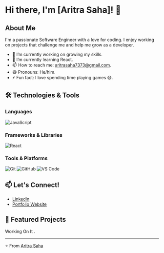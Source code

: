 # Hi there, I'm [Aritra Saha]! 👋

## About Me
I'm a passionate Software Engineer with a love for coding. I enjoy working on projects that challenge me and help me grow as a developer.

- 🔭 I’m currently working on growing my skills.
- 🌱 I’m currently learning React.
- 📫 How to reach me: aritrasaha7373@gmail.com.
- 😄 Pronouns: He/him.
- ⚡ Fun fact: I love spending time playing games 😅.

## 🛠️ Technologies & Tools

### Languages
![JavaScript](https://img.shields.io/badge/-JavaScript-F7DF1E?style=flat&logo=javascript&logoColor=black)

### Frameworks & Libraries
![React](https://img.shields.io/badge/-React-61DAFB?style=flat&logo=react&logoColor=black)

### Tools & Platforms
![Git](https://img.shields.io/badge/-Git-F05032?style=flat&logo=git&logoColor=white)
![GitHub](https://img.shields.io/badge/-GitHub-181717?style=flat&logo=github&logoColor=white)
![VS Code](https://img.shields.io/badge/-VS%20Code-007ACC?style=flat&logo=visual-studio-code&logoColor=white)

## 📫 Let's Connect!

- [LinkedIn](https://www.linkedin.com/in/aritra-saha-rainx/)
- [Portfolio Website](https://aritraxrain.netlify.app/)

## 🌟 Featured Projects

Working On It .

---

⭐️ From [Aritra Saha](https://github.com/Rain-09x16)
